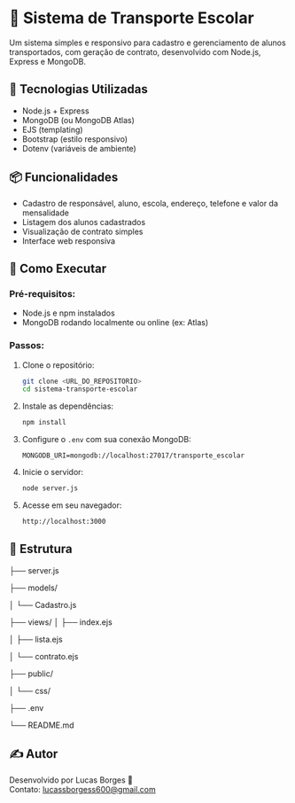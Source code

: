 # 🚌 Sistema de Transporte Escolar
Um sistema simples e responsivo para cadastro e gerenciamento de alunos transportados, com geração de contrato, desenvolvido com Node.js, Express e MongoDB.

## 🔧 Tecnologias Utilizadas
- Node.js + Express
- MongoDB (ou MongoDB Atlas)
- EJS (templating)
- Bootstrap (estilo responsivo)
- Dotenv (variáveis de ambiente)

## 📦 Funcionalidades
- Cadastro de responsável, aluno, escola, endereço, telefone e valor da mensalidade
- Listagem dos alunos cadastrados
- Visualização de contrato simples
- Interface web responsiva

## 🚀 Como Executar
### Pré-requisitos:
- Node.js e npm instalados
- MongoDB rodando localmente ou online (ex: Atlas)

### Passos:
1. Clone o repositório:

    ```bash
    git clone <URL_DO_REPOSITORIO>
    cd sistema-transporte-escolar
    ```

2. Instale as dependências:

    ```bash
    npm install
    ```

3. Configure o `.env` com sua conexão MongoDB:

    ```env
    MONGODB_URI=mongodb://localhost:27017/transporte_escolar
    ```

4. Inicie o servidor:

    ```bash
    node server.js
    ```

5. Acesse em seu navegador:

    ```bash
    http://localhost:3000
    ```

## 📁 Estrutura

├── server.js

├── models/

│ └── Cadastro.js

├── views/
│ ├── index.ejs

│ ├── lista.ejs

│ └── contrato.ejs

├── public/

│ └── css/

├── .env

└── README.md


## ✍️ Autor
Desenvolvido por Lucas Borges 🚀  
Contato: lucassborgess600@gmail.com
